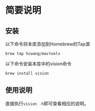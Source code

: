 # 简要说明

## 安装

以下命令将本库添加到Homebrew的Tap源
```
brew tap hcwang/mactools
```
以下命令安装本库中的vision命令
```
brew install vision
````

## 使用说明

直接执行`vision -h`即可查看相应的说明。


